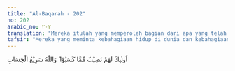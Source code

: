```yaml
---
title: "Al-Baqarah - 202"
no: 202
arabic_no: ٢٠٢
translation: "Mereka itulah yang memperoleh bagian dari apa yang telah mereka kerjakan, dan Allah Mahacepat perhitungan-Nya."
tafsir: "Mereka yang meminta kebahagiaan hidup di dunia dan kebahagiaan hidup di akhirat itulah yang akan mendapat nasib yang baik dan beruntung karena kesungguhannya dalam berusaha dan beramal. Artinya mereka sudah dapat menyamakan permintaan hatinya yang diucapkan oleh lidahnya dengan kesungguhan jasmaninya dalam berusaha dan beramal. Buahnya ialah keberuntungan dan kebahagiaan. Ayat ini ditutup dengan peringatan bahwa Allah sangat cepat perhitungan-Nya.\n\nMaksudnya, agar setiap manusia tidak ragu-ragu dalam berusaha dan beramal, sebab seluruhnya akan diperhitungkan Allah dan tidak akan dirugikan seorang pun juga. Perhitungan Allah sangat cepat dan tepat sehingga dalam waktu sekejap saja, setiap manusia sudah dapat melihat hasil usaha dan amalnya dan sekaligus akan dapat menerima balasan dari usaha dan amalnya itu dari Allah."
---
```


اُولٰۤىِٕكَ لَهُمْ نَصِيْبٌ مِّمَّا كَسَبُوْا ۗ وَاللّٰهُ سَرِيْعُ الْحِسَابِ 
